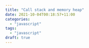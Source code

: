 ```yaml
---
title: "Call stack and memory heap"
date: 2021-10-04T00:18:57+11:00
categories: 
  - "javascript"
tags: 
  - "javascript"
draft: true
---
```



